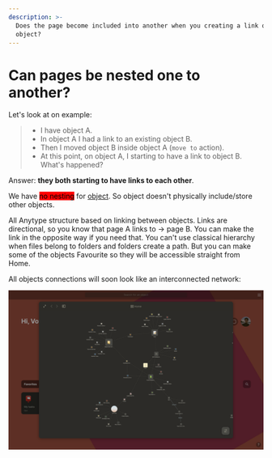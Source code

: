 ```yaml
---
description: >-
  Does the page become included into another when you creating a link or moving
  object?
---
```


# Can pages be nested one to another?

Let's look at on example:

> * I have object A.
> * In object A I had a link to an existing object B.
> * Then I moved object B inside object A (`move to` action).
> * At this point, on object A, I starting to have a link to object B. What's happened?

Answer: **they both starting to have links to each other**.

We have <mark style="background-color:red;">no nesting</mark>  for [object](../fundamentals/object/ "mention"). So object doesn't physically include/store other objects.

All Anytype structure based on linking between objects. Links are directional, so you know that page A links to → page B. You can make the link in the opposite way if you need that. You can't use classical hierarchy when files belong to folders and folders create a path. But you can make some of the objects Favourite so they will be accessible straight from Home.&#x20;

All objects connections will soon look like an interconnected network:

![Some objects have links from completely different context](<../.gitbook/assets/Screenshot 2021-11-09 at 12.54.59 (1).png>)

